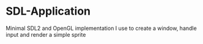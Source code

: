 # SDL-Application
Minimal SDL2 and OpenGL implementation I use to create a window, handle input and render a simple sprite
